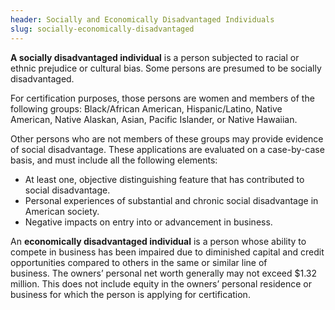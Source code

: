 ```yaml
---
header: Socially and Economically Disadvantaged Individuals
slug: socially-economically-disadvantaged
---
```

**A socially disadvantaged individual** is a person subjected to racial or ethnic prejudice or cultural bias. Some persons are presumed to be socially disadvantaged. 

For certification purposes, those persons are women and members of the following groups: Black/African American, Hispanic/Latino, Native American, Native Alaskan, Asian, Pacific Islander, or Native Hawaiian.

Other persons who are not members of these groups may provide evidence of social disadvantage. These applications are evaluated on a case-by-case basis, and must include all the following elements:

* At least one, objective distinguishing feature that has contributed to social disadvantage.
* Personal experiences of substantial and chronic social disadvantage in American society.
* Negative impacts on entry into or advancement in business.

An **economically disadvantaged individual** is a person whose ability to compete in business has been impaired due to diminished capital and credit opportunities compared to others in the same or similar line of business. The owners’ personal net worth generally may not exceed $1.32 million. This does not include equity in the owners’ personal residence or business for which the person is applying for certification.
